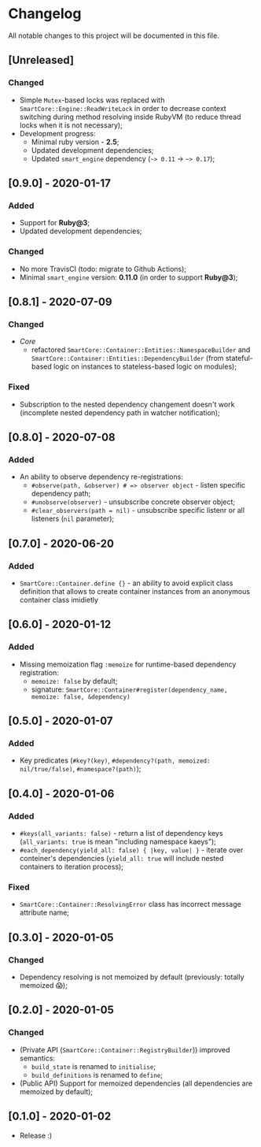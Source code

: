 # Changelog
All notable changes to this project will be documented in this file.

## [Unreleased]
### Changed
- Simple `Mutex`-based locks was replaced with `SmartCore::Engine::ReadWriteLock` in order to decrease
  context switching during method resolving inside RubyVM (to reduce thread locks when it is not necessary);
- Development progress:
  - Minimal ruby version - **2.5**;
  - Updated development dependencies;
  - Updated `smart_engine` dependency (`~> 0.11` -> `~> 0.17`);


## [0.9.0] - 2020-01-17
### Added
- Support for **Ruby@3**;
- Updated development dependencies;

### Changed
- No more TravisCI (todo: migrate to Github Actions);
- Minimal `smart_engine` version: **0.11.0** (in order to support **Ruby@3**);

## [0.8.1] - 2020-07-09
### Changed
- *Core*
  - refactored `SmartCore::Container::Entities::NamespaceBuilder` and `SmartCore::Container::Entities::DependencyBuilder`
    (from stateful-based logic on instances to stateless-based logic on modules);

### Fixed
- Subscription to the nested dependency changement doesn't work
  (incomplete nested dependency path in watcher notification);

## [0.8.0] - 2020-07-08
### Added
- An ability to observe dependency re-registrations:
  - `#observe(path, &observer) # => observer object` - listen specific dependency path;
  - `#unobserve(observer)` - unsubscribe concrete observer object;
  - `#clear_observers(path = nil)` - unsubscribe specific listenr or all listeners (`nil` parameter);

## [0.7.0] - 2020-06-20
### Added
- `SmartCore::Container.define {}` - an ability to avoid explicit class definition that allows
  to create container instances from an anonymous container class imidietly

## [0.6.0] - 2020-01-12
### Added
- Missing memoization flag `:memoize` for runtime-based dependency registration:
  - `memoize: false` by default;
  - signature: `SmartCore::Container#register(dependency_name, memoize: false, &dependency)`

## [0.5.0] - 2020-01-07
### Added
- Key predicates (`#key?(key)`, `#dependency?(path, memoized: nil/true/false)`, `#namespace?(path)`);

## [0.4.0] - 2020-01-06
### Added
- `#keys(all_variants: false)` - return a list of dependency keys
  (`all_variants: true` is mean "including namespace kaeys");
- `#each_dependency(yield_all: false) { |key, value| }` - iterate over conteiner's dependencies
  (`yield_all: true` will include nested containers to iteration process);
### Fixed
- `SmartCore::Container::ResolvingError` class has incorrect message attribute name;

## [0.3.0] - 2020-01-05
### Changed
- Dependency resolving is not memoized by default (previously: totally memoized 😱);

## [0.2.0] - 2020-01-05
### Changed
- (Private API (`SmartCore::Container::RegistryBuilder`)) improved semantics:
  - `build_state` is renamed to `initialise`;
  - `build_definitions` is renamed to `define`;
- (Public API) Support for memoized dependencies (all dependencies are memoized by default);

## [0.1.0] - 2020-01-02

- Release :)
